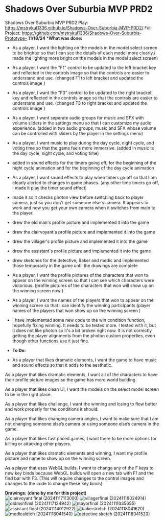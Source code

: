 # Shadows Over Suburbia MVP PRD2
 Shadows Over Suburbia MVP PRD2
 Play: https://mstrykul1336.github.io/Shadows-Over-Suburbia-MVP-PRD2/
 Full Project: https://github.com/mstrykul1336/Shadows-Over-Suburbia-Prototype-
**11/18/24**
***What was done:**
- As a player, I want the lighting on the models in the model select screen to be brighter so that I can see the details of each model more clearly.( made the lighting more bright on the models in the model select screen) 
- As a player, I want the "F1" control to be updated to the left bracket key and reflected in the controls image so that the controls are easier to understand and use. (changed F1 to left bracket and updated the controls image )
- As a player, I want the "F3" control to be updated to the right bracket key and reflected in the controls image so that the controls are easier to understand and use. (changed F3 to right bracket and updated the controls image )
- As a player, I want separate audio groups for music and SFX with volume sliders in the settings menu so that I can customize my audio experience. (added in two audio groups, music and SFX whose volume can be controlled with sliders by the player in the settings menu)
- As a player, I want music to play during the day cycle, night cycle, and voting time so that the game feels more immersive. (added in music to the day cycle, night cycle, and voting time)
- added in sound effects for the timers going off, for the beginning of the night cycle animation and for the beginning of the day cycle animation
- As a player, I want sound effects to play when timers go off so that I am clearly alerted to changes in game phases. (any other time timers go off, I made it play the timer sound effect)
- made it so it checks photon view before switching back to player camera, just so you don't get someone else's camera. It appears to work and now you get your own camera when it switches from main to the player. 
- drew the old man's profile picture and implemented it into the game
- drew the clairvoyant's profile picture and implemented it into the game
- drew the villager's profile picture and implemented it into the game
- drew the assistant's profile picture and implemented it into the game
- drew sketches for the detective, Baker and medic and implemented those temporarily in the game until the drawings are complete 
- As a player, I want the profile pictures of the characters that won to appear on the winning screen so that I can see which characters were victorious. (profile pictures of the characters that won will show up on the winning screen now )
- As a player, I want the names of the players that won to appear on the winning screen so that I can identify the winning participants (player names of the players that won show up on the winning screen )
- I have implemented some new code to the win condition function, hopefully fixing winning. It needs to be tested more. I tested with it, but it does not like photon so it's a bit broken right now. It is not correctly getting the player alignments from the photon custom properties, even though other functions use it just fine. 

- **To Do:**
- As a player that likes dramatic elements, I want the game to have music and sound effects so that it adds to the aesthetic.  

As a player that likes dramatic elements, I want all of the characters to have their profile picture images so the game has more world building.  

As a player that likes clean UI, I want the models on the select model screen to be in the right place.  

As a player that likes challenge, I want the winning and losing to flow better and work properly for the conditions it should.  

As a player that likes changing camera angles, I want to make sure that I am not changing someone else’s camera or using someone else’s camera in the game.  

As a player that likes fast paced games, I want there to be more options for killing or attacking other players.  

As a player that likes dramatic elements and winning, I want my profile picture and name to show up on the winning screen.  

As a player that uses WebGL builds, I want to change any of the F keys to new key binds because WebGL builds will open a new tab with F1 and the find bar with F3. (This will require changes to the control images and changes to the code to change these key binds) 

**Drawings: (done by me for this project)**
  ![clairvoyant final (20241117113000)](https://github.com/user-attachments/assets/33f74556-bfe4-4169-bf10-96705482320c)
 ![villagerfinal (20241118024914)](https://github.com/user-attachments/assets/585ccb65-9779-4df0-9cdd-f1253cb708fe)
 ![oldmsnfinsl (20241117124942)](https://github.com/user-attachments/assets/e97aae3d-7c6f-4706-a439-b3f026fd390e)
 ![mayorfinal (20241111035655)](https://github.com/user-attachments/assets/f466a0a3-c622-42fc-985f-cc846ed3d83c)
 ![assistant final (20241114012922)](https://github.com/user-attachments/assets/b97a60ca-7a6e-47f6-9529-4ff7d4225c47)
 ![bakersketch (20241118041620)](https://github.com/user-attachments/assets/80d11452-b7b7-471f-ad3f-904a7b429b1b)
![medicaldtch (20241118041540)](https://github.com/user-attachments/assets/a757a172-a7a7-4cbc-bcc8-30098ec3fd92)
![detective sketch (20241118041520)](https://github.com/user-attachments/assets/10590345-5bd4-4c1b-8b2b-85102dc736f9)


